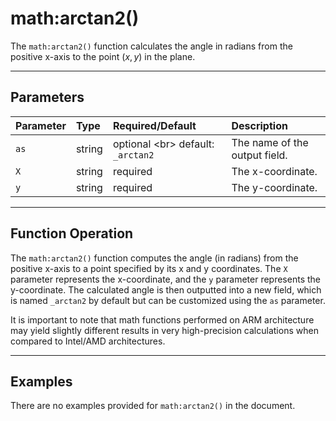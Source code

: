 # math:arctan2()

The `math:arctan2()` function calculates the angle in radians from the positive x-axis to the point $(x, y)$ in the plane.

***

## Parameters

| Parameter | Type | Required/Default | Description |
| :--- | :--- | :--- | :--- |
| `as` | string | optional \<br\> default: `_arctan2` | The name of the output field. |
| `X` | string | required | The x-coordinate. |
| `y` | string | required | The y-coordinate. |

***

## Function Operation

The `math:arctan2()` function computes the angle (in radians) from the positive x-axis to a point specified by its x and y coordinates. The `X` parameter represents the x-coordinate, and the `y` parameter represents the y-coordinate. The calculated angle is then outputted into a new field, which is named `_arctan2` by default but can be customized using the `as` parameter.

It is important to note that math functions performed on ARM architecture may yield slightly different results in very high-precision calculations when compared to Intel/AMD architectures.

***

## Examples

There are no examples provided for `math:arctan2()` in the document.